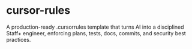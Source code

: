 # cursor-rules
A production-ready .cursorrules template that turns AI into a disciplined Staff+ engineer, enforcing plans, tests, docs, commits, and security best practices.
